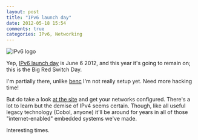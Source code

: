 ```yaml
---
layout: post
title: "IPv6 launch day"
date: 2012-05-18 15:54
comments: true
categories: IPv6, Networking
---
```


![IPv6 logo](http://fnord.phfactor.net/wp-content/uploads/2012/05/18/World_IPv6_launch_banner_512.png)

Yep, [IPv6 launch day](http://www.worldipv6launch.org/) is June 6 2012, and this year
it's going to remain on; this is the Big Red Switch Day.

I'm partially there, unlike [benc](http://benctechnicalblog.blogspot.com/) I'm not really setup yet. Need more
hacking time!

But do take a look [at the site](http://www.worldipv6launch.org/) and get your networks configured. There's a lot
to learn but the demise of IPv4 seems certain. Though, like all useful legacy technology (Cobol, anyone) it'll be around
for years in all of those "internet-enabled" embedded systems we've made.

Interesting times.
